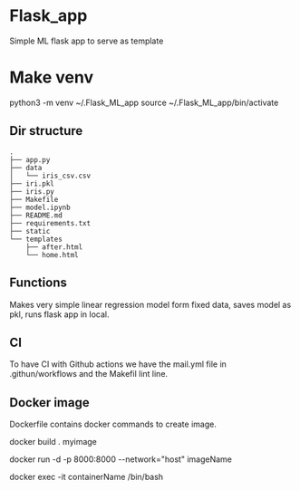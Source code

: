 # Flask_app
Simple ML flask app to serve as template

# Make venv 
python3 -m venv ~/.Flask_ML_app
source ~/.Flask_ML_app/bin/activate

## Dir structure
```
.
├── app.py
├── data
│   └── iris_csv.csv
├── iri.pkl
├── iris.py
├── Makefile
├── model.ipynb
├── README.md
├── requirements.txt
├── static
└── templates
    ├── after.html
    └── home.html
```
    
## Functions
Makes very simple linear regression model form fixed data, saves model as pkl, runs flask app in local.

## CI
To have CI with Github actions we have the mail.yml file in .githun/workflows and the Makefil lint line.

## Docker image
Dockerfile contains docker commands to create image. 

docker build . myimage

docker run -d -p 8000:8000 --network="host" imageName

docker exec -it containerName /bin/bash


